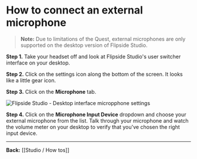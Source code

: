 # How to connect an external microphone

> **Note:** Due to limitations of the Quest, external microphones are only supported on the desktop version of Flipside Studio.

**Step 1.** Take your headset off and look at Flipside Studio's user switcher interface on your desktop.

**Step 2.** Click on the settings icon along the bottom of the screen. It looks like a little gear icon.

**Step 3.** Click on the **Microphone** tab.

![Flipside Studio - Desktop interface micropphone settings](https://www.flipsidexr.com/files/docs/2023.1/FS_desktop-interface_mic-settings.png)

**Step 4.** Click on the **Microphone Input Device** dropdown and choose your external microphone from the list. Talk through your microphone and watch the volume meter on your desktop to verify that you've chosen the right input device.

---

**Back:** [[Studio / How tos]]
